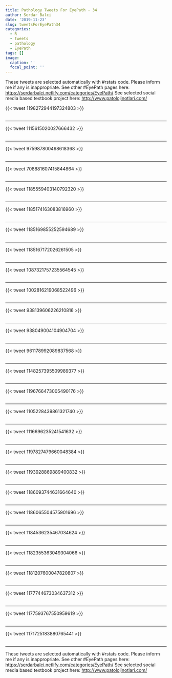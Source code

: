 ```yaml
---
title: Pathology Tweets For EyePath - 34
author: Serdar Balci
date: '2019-11-23'
slug: tweetsForEyePath34
categories:
  - R
  - tweets
  - pathology
  - EyePath
tags: []
image:
  caption: ''
  focal_point: ''
---
```



These tweets are selected automatically with #rstats code. Please inform me if any is inappropriate.
See other #EyePath pages here: https://serdarbalci.netlify.com/categories/EyePath/ 
See selected social media based textbook project here: http://www.patolojinotlari.com/

{{< tweet 1198272944197324803 >}}
<br>
<br>
<hr>
{{< tweet 1115615020027666432 >}}
<br>
<br>
<hr>
{{< tweet 975987800498618368 >}}
<br>
<br>
<hr>
{{< tweet 708881607415844864 >}}
<br>
<br>
<hr>
{{< tweet 1185559403140792320 >}}
<br>
<br>
<hr>
{{< tweet 1185174163083816960 >}}
<br>
<br>
<hr>
{{< tweet 1185169855252594689 >}}
<br>
<br>
<hr>
{{< tweet 1185167172026261505 >}}
<br>
<br>
<hr>
{{< tweet 1087321757235564545 >}}
<br>
<br>
<hr>
{{< tweet 1002816219068522496 >}}
<br>
<br>
<hr>
{{< tweet 938139606226210816 >}}
<br>
<br>
<hr>
{{< tweet 938049004104904704 >}}
<br>
<br>
<hr>
{{< tweet 961178992089837568 >}}
<br>
<br>
<hr>
{{< tweet 1148257395509989377 >}}
<br>
<br>
<hr>
{{< tweet 1196766473005490176 >}}
<br>
<br>
<hr>
{{< tweet 1105228439861321740 >}}
<br>
<br>
<hr>
{{< tweet 1116696235241541632 >}}
<br>
<br>
<hr>
{{< tweet 1197827479660048384 >}}
<br>
<br>
<hr>
{{< tweet 1193928869889400832 >}}
<br>
<br>
<hr>
{{< tweet 1186093744631664640 >}}
<br>
<br>
<hr>
{{< tweet 1186065504575901696 >}}
<br>
<br>
<hr>
{{< tweet 1184536235467034624 >}}
<br>
<br>
<hr>
{{< tweet 1182355363049304066 >}}
<br>
<br>
<hr>
{{< tweet 1181207600047820807 >}}
<br>
<br>
<hr>
{{< tweet 1177744673034637312 >}}
<br>
<br>
<hr>
{{< tweet 1177593767550959619 >}}
<br>
<br>
<hr>
{{< tweet 1171725183880765441 >}}
<br>
<br>
<hr>


These tweets are selected automatically with #rstats code. Please inform me if any is inappropriate.
See other #EyePath pages here: https://serdarbalci.netlify.com/categories/EyePath/ 
See selected social media based textbook project here: http://www.patolojinotlari.com/
